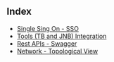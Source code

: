## Index
*   [Single Sing On - SSO](https://github.com/SoftwareAG/MLW/tree/master/docs/design/SSO)
*   [Tools (TB and JNB) Integration](https://github.com/SoftwareAG/MLW/tree/master/docs/design/Tools%20Integration)
*   [Rest APIs - Swagger](https://github.com/SoftwareAG/MLW/tree/master/docs/design/Rest%20APIs%20-%20Swagger)
*   [Network - Topological View](https://github.com/SoftwareAG/MLW/tree/master/docs/design/Network%20-%20Topology)
